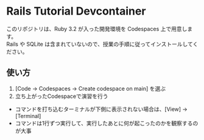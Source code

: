 # Rails Tutorial Devcontainer

このリポジトリは、Ruby 3.2 が入った開発環境を Codespaces 上で用意します。  
Rails や SQLite は含まれていないので、授業の手順に従ってインストールしてください。

## 使い方
1. [Code → Codespaces → Create codespace on main] を選ぶ
2. 立ち上がったCodespaceで演習を行う

- コマンドを打ち込むターミナルが下側に表示されない場合は、[View] -> [Terminal] 
- コマンドは1行ずつ実行して、実行したあとに何が起こったのかを観察するのが大事
